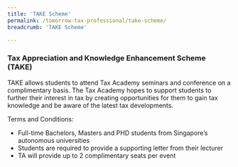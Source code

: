 ```yaml
---
title: 'TAKE Scheme'
permalink: /tomorrow-tax-professional/take-scheme/
breadcrumb: 'TAKE Scheme'

---
```



### **Tax Appreciation and Knowledge Enhancement Scheme (TAKE)**

TAKE allows students to attend Tax Academy seminars and conference on a complimentary basis. The Tax Academy hopes to support students to further their interest in tax by creating opportunities for them to gain tax knowledge and be aware of the latest tax developments.

Terms and Conditions:

* Full-time Bachelors, Masters and PHD students from Singapore’s autonomous universities
* Students are required to provide a supporting letter from their lecturer
* TA will provide up to 2 complimentary seats per event
